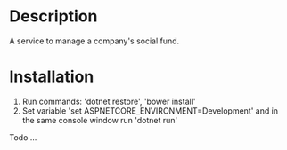 # Description
A service to manage a company's social fund.

# Installation
1. Run commands: 'dotnet restore', 'bower install'
2. Set variable 'set ASPNETCORE_ENVIRONMENT=Development' and in the same console window run 'dotnet run'

Todo ... 
